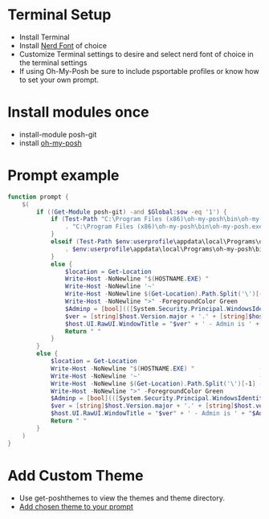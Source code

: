 # Terminal Setup
- Install Terminal
- Install [Nerd Font](https://www.nerdfonts.com/) of choice
- Customize Terminal settings to desire and select nerd font of choice in the terminal settings
- If using Oh-My-Posh be sure to include psportable profiles or know how to set your own prompt.

# Install modules once
- install-module posh-git
- install [oh-my-posh](https://ohmyposh.dev/docs/installation/windows)

# Prompt example
```powershell
function prompt {
    $(
        if ((Get-Module posh-git) -and $Global:sow -eq '1') {
            if (Test-Path "C:\Program Files (x86)\oh-my-posh\bin\oh-my-posh.exe") {
                . "C:\Program Files (x86)\oh-my-posh\bin\oh-my-posh.exe" init pwsh --config $env:POSH_THEMES_PATH\sonicboom_light.omp.json | Invoke-Expression
            }
            elseif (Test-Path $env:userprofile\appdata\local\Programs\oh-my-posh\bin\oh-my-posh.exe) {
                . $env:userprofile\appdata\local\Programs\oh-my-posh\bin\oh-my-posh.exe init pwsh --config $env:POSH_THEMES_PATH\sonicboom_light.omp.json | Invoke-Expression
            }
            else {
                $location = Get-Location
                Write-Host -NoNewline "$(HOSTNAME.EXE) "                  -ForegroundColor Green
                Write-Host -NoNewline '~'                                 -ForegroundColor Yellow
                Write-Host -NoNewline $(Get-Location).Path.Split('\')[-1] -ForegroundColor Cyan
                Write-Host -NoNewline ">" -ForegroundColor Green
                $Adminp = [bool](([System.Security.Principal.WindowsIdentity]::GetCurrent()).groups -match "S-1-5-32-544")
                $ver = [string]$host.Version.major + '.' + [string]$host.version.minor + '.' + [string]$host.version.build + "-" + [string]$host.version.PSSemVerPreReleaseLabel
                $host.UI.RawUI.WindowTitle = "$ver" + ' - Admin is ' + "$Adminp" + " - $location"
                Return " "
            }
        }
        else {
            $location = Get-Location
            Write-Host -NoNewline "$(HOSTNAME.EXE) "                  -ForegroundColor Green
            Write-Host -NoNewline '~'                                 -ForegroundColor Yellow
            Write-Host -NoNewline $(Get-Location).Path.Split('\')[-1] -ForegroundColor Cyan
            Write-Host -NoNewline ">" -ForegroundColor Green
            $Adminp = [bool](([System.Security.Principal.WindowsIdentity]::GetCurrent()).groups -match "S-1-5-32-544")
            $ver = [string]$host.Version.major + '.' + [string]$host.version.minor + '.' + [string]$host.version.build + "-" + [string]$host.version.PSSemVerPreReleaseLabel
            $host.UI.RawUI.WindowTitle = "$ver" + ' - Admin is ' + "$Adminp" + " - $location"
            Return " "
        }
    )
}
```

# Add Custom Theme
- Use get-poshthemes to view the themes and theme directory.
- [Add chosen theme to your prompt](https://ohmyposh.dev/docs/installation/prompt)
